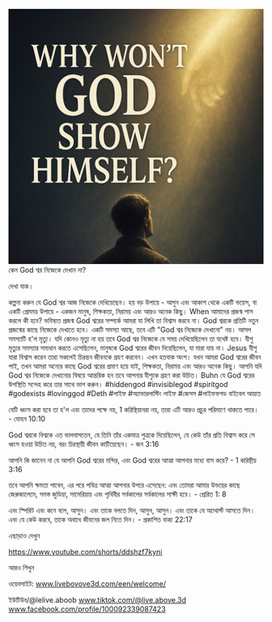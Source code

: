 ![Video cover image](../cover.jpeg)
কেন God শ্বর নিজেকে দেখান না?

দেখা যাক।

কল্পনা করুন যে God শ্বর আজ নিজেকে দেখিয়েছেন।
হয় বড় উপায়ে - আগুন এবং আকাশ থেকে একটি ভয়েস,
বা একটি প্রেমময় উপায়ে - একজন মানুষ, শিক্ষকতা, নিরাময় এবং আরও অনেক কিছু। When আমাদের প্রজন্ম পাস করলে কী হবে?
ভবিষ্যত প্রজন্ম God শ্বরের সম্পর্কে আমরা যা লিখি তা বিশ্বাস করবে না।
God শ্বরকে প্রতিটি নতুন প্রজন্মের কাছে নিজেকে দেখাতে হবে।
একটি সমস্যা আছে, তবে এটি "God শ্বর নিজেকে দেখানো" নয়।
আসল সমস্যাটি হ'ল মৃত্যু।
যদি কোনও মৃত্যু না হয় তবে God শ্বর নিজেকে যে সময় দেখিয়েছিলেন তা যথেষ্ট হবে।
যীশু মৃত্যুর সমস্যার সমাধান করতে এসেছিলেন, মানুষকে God শ্বরের জীবন দিয়েছিলেন, যা মারা যায় না। Jesus যীশু যারা বিশ্বাস করেন তারা সকলেই চিরন্তন জীবনকে গ্রহণ করবেন।
এখন হতবাক অংশ।
যখন আমরা God শ্বরের জীবন পাই, তখন আমরা অন্যের কাছে God শ্বরের প্রমাণ হয়ে যাই, শিক্ষকতা, নিরাময় এবং আরও অনেক কিছু।
আপনি যদি God শ্বর নিজেকে দেখানোর বিষয়ে আন্তরিক হন তবে আপনার যীশুকে গ্রহণ করা উচিত। Buhn যে God শ্বরের উপস্থিতি সন্দেহ করে তার সাথে ভাগ করুন।
#hiddengod #invisiblegod #spiritgod #godexists #lovinggod #Deth #লাইফ #অ্যাভারলাস্টিং লাইফ #জেসস #লাইফফগড
বাইবেল আয়াত

যেটি ধ্বংস করা হবে তা হ'ল এবং তাদের পক্ষে নয়, 1 করিন্থিয়ানরা নয়, তারা এটি আরও প্রচুর পরিমাণে থাকতে পারে। - যোহন 10:10


God শ্বরকে বিশ্বকে এত ভালবাসতেন, যে তিনি তাঁর একমাত্র পুত্রকে দিয়েছিলেন, যে কেউ তাঁর প্রতি বিশ্বাস করে সে ধ্বংস হওয়া উচিত নয়, বরং চিরস্থায়ী জীবন কাটিয়েছেন। - জন 3:16


আপনি কি জানেন না যে আপনি God শ্বরের মন্দির, এবং God শ্বরের আত্মা আপনার মধ্যে বাস করে? - 1 করিন্থীয় 3:16

তবে আপনি ক্ষমতা পাবেন, এর পরে পবিত্র আত্মা আপনার উপরে এসেছেন: এবং তোমরা আমার উভয়ের কাছে জেরুজালেমে, সমস্ত জুডিয়া, সামেরিয়ায় এবং পৃথিবীর সর্বকালের সর্বকালের সাক্ষী হবে। - প্রেরিত 1: 8

এবং স্পিরিট এবং কনে বলে, আসুন। এবং তাকে বলতে দিন, আসুন, আসুন। এবং তাকে যে অ্যাথার্স্ট আসতে দিন। এবং যে কেউ করবে, তাকে অবাধে জীবনের জল নিতে দিন। - প্রকাশিত বাক্য 22:17

এছাড়াও দেখুন

https://www.youtube.com/shorts/ddshzf7kyni

আরও শিখুন

ওয়েবসাইট: www.livebovove3d.com/een/welcome/


ইউটিউব/@lelive.aboob www.tiktok.com/@live.above.3d www.facebook.com/profile/100092339087423









